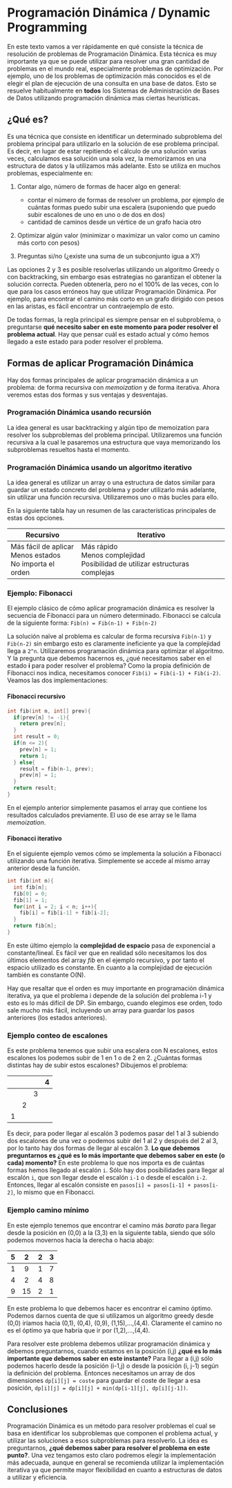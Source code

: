 # Programación Dinámica / Dynamic Programming

En este texto vamos a ver rápidamente en qué consiste la técnica de resolución de problemas de Programación Dinámica. Esta técnica es muy importante ya que se puede utilizar para resolver una gran cantidad de problemas en el mundo real, especialmente problemas de optimización. Por ejemplo, uno de los problemas de optimización más conocidos es el de elegir el plan de ejecución de una consulta en una base de datos. Esto se resuelve habitualmente en **todos** los Sistemas de Administración de Bases de Datos utilizando programación dinámica mas ciertas heurísticas.

## ¿Qué es?

Es una técnica que consiste en identificar un determinado subproblema del problema principal para utilizarlo en la solución de ese problema principal. Es decir, en lugar de estar repitiendo el cálculo de una solución varias veces, calculamos esa solución una sola vez, la memorizamos en una estructura de datos y la utilizamos más adelante. Esto se utiliza en muchos problemas, especialmente en:

1. Contar algo, número de formas de hacer algo en general:
   * contar el número de formas de resolver un problema, por ejemplo de cuántas formas puedo subir una escalera (suponiendo que puedo subir escalones de uno en uno o de dos en dos)
   * cantidad de caminos desde un vértice de un grafo hacia otro

2. Optimizar algún valor (minimizar o maximizar un valor como un camino más corto con pesos)

3. Preguntas si/no (¿existe una suma de un subconjunto igua a X?)

Las opciones 2 y 3 es posible resolverlas utilizando un algoritmo Greedy o con backtracking, sin embargo esas estrategias no garantizan el obtener la solución correcta. Pueden obtenerla, pero no el 100% de las veces, con lo que para los casos erróneos hay que utilizar Programación Dinámica. Por ejemplo, para encontrar el camino más corto en un grafo dirigido con pesos en las aristas, es fácil encontrar un contraejemplo de esto.



De todas formas, la regla principal es siempre pensar en el subproblema, o preguntarse **qué necesito saber en este momento para poder resolver el problema actual**. Hay que pensar cuál es estado actual y cómo hemos llegado a este estado para poder resolver el problema.



## Formas de aplicar Programación Dinámica

Hay dos formas principales de aplicar programación dinámica a un problema: de forma recursiva con *memoization* y de forma iterativa. Ahora veremos estas dos formas y sus ventajas y desventajas.



### Programación Dinámica usando recursión

La idea general es usar backtracking y algún tipo de memoization para resolver los subproblemas del problema principal. Utilizaremos una función recursiva a la cual le pasaremos una estructura que vaya memorizando los subproblemas resueltos hasta el momento.



### Programación Dinámica usando un algoritmo iterativo

La idea general es utilizar un array o una estructura de datos similar para guardar un estado concreto del problema y poder utilizarlo más adelante, sin utilizar una función recursiva. Utilizaremos uno o más bucles para ello.

En la siguiente tabla hay un resumen de las características principales de estas dos opciones.



| Recursivo                                                    | Iterativo                                                    |
| ------------------------------------------------------------ | ------------------------------------------------------------ |
| Más fácil de aplicar<br />Menos estados<br />No importa el orden | Más rápido<br />Menos complejidad<br />Posibilidad de utilizar estructuras complejas |

### Ejemplo: Fibonacci

El ejemplo clásico de cómo aplicar programación dinámica es resolver la secuencia de Fibonacci para un número determinado. Fibonacci se calcula de la siguiente forma: ```Fib(n) = Fib(n-1) + Fib(n-2)```

La solución naïve al problema es calcular de forma recursiva ```Fib(n-1)``` y ```Fib(n-2)``` sin embargo esto es claramente ineficiente ya que la complejidad llega a ```2^n```. Utilizaremos programación dinámica  para optimizar el algoritmo. Y la pregunta que debemos hacernos es, ¿qué necesitamos saber en el estado **i** para poder resolver el problema? Como la propia definición de Fibonacci nos indica, necesitamos conocer ```Fib(i) = Fib(i-1) + Fib(i-2)```. Veamos las dos implementaciones:

#### Fibonacci recursivo

```c++
int fib(int n, int[] prev){
  if(prev[n] != -1){
    return prev[n];
  }
  int result = 0;
  if(n <= 2){
    prev[n] = 1;
    return 1;
  } else{
    result = fib(n-1, prev);
    prev[n] = 1;
  }
  return result;
}
```

En el ejemplo anterior simplemente pasamos el array que contiene los resultados calculados previamente. El uso de ese array se le llama *memoization*.

#### Fibonacci iterativo

En el siguiente ejemplo vemos cómo se implementa la solución a Fibonacci utilizando una función iterativa. Simplemente se accede al mismo array anterior desde la función.

```c++
int fib(int n){
  int fib[n];
  fib[0] = 0;
  fib[1] = 1;
  for(int i = 2; i < n; i++){
    fib[i] = fib[i-1] + fib[i-2];
  }
  return fib[n];
}
```

En este último ejemplo la **complejidad de espacio** pasa de exponencial a constante/lineal. Es fácil  ver que en realidad sólo necesitamos los dos últimos elementos del array *fib* en el ejemplo recursivo, y por tanto el espacio utilizado es constante. En cuanto a la complejidad de ejecución también es constante O(N).

Hay que resaltar que el orden es muy importante en programación dinámica iterativa, ya que el problema i depende de la solución del problema i-1 y esto es lo más difícil de DP. Sin embargo, cuando elegimos ese orden, todo sale mucho más fácil, incluyendo un array para guardar los pasos anteriores (los estados anteriores).

### Ejemplo conteo de escalones

Es este problema tenemos que subir una escalera con N escalones, estos escalones los podemos subir de 1 en 1 o de 2 en 2. ¿Cuántas formas distintas hay de subir estos escalones? Dibujemos el problema:

|      |      |      | 4    |
| :----: | :----: | :----: | :----: |
|      |      | 3    |      |
|      | 2    |      |      |
| 1    |      |      |      |

Es decir, para poder llegar al escalón 3 podemos pasar del 1 al 3 subiendo dos escalones de una vez o podemos subir del 1 al 2 y después del 2 al 3, por lo tanto hay dos formas de llegar al escalón 3. **Lo que debemos preguntarnos es ¿qué es lo más importante que debemos saber en este (o cada) momento?** En este problema lo que nos importa es de cuántas formas hemos llegado al escalón ```i```. Sólo hay dos posibilidades para llegar al escalón ```i```, que son llegar desde el escalón ```i-1``` o desde el escalón ```i-2```. Entonces, llegar al escalón consiste en ```pasos[i] = pasos[i-1] + pasos[i-2]```, lo mismo que en Fibonacci.

### Ejemplo camino mínimo

En este ejemplo tenemos que encontrar el camino más *barato* para llegar desde la posición en (0,0) a la (3,3) en la siguiente tabla, siendo que sólo podemos movernos hacia la derecha o hacia abajo:

|  5  |  2 | 2 | 3 |
| :--: | :--: | :--: | :--: |
| 1 | 9  | 1 | 7 |
| 4 | 2 | 4 | 8 |
| 9 | 15 | 2 | 1 |

En este problema lo que debemos hacer es encontrar el camino óptimo. Podemos darnos cuenta de que si utilizamos un algoritmo greedy desde (0,0) iríamos hacia (0,1), (0,4), (0,9), (1,15),...,(4,4). Claramente el camino no es el óptimo ya que habría que ir por (1,2),...,(4,4).

Para resolver este problema debemos utilizar programación dinámica y debemos preguntarnos, cuando estamos en la posición (i,j) **¿qué es lo más importante que debemos saber en este instante?** Para llegar a (i,j) sólo podemos hacerlo desde la posición (i-1,j) o desde la posición (i, j-1) según la definición del problema. Entonces necesitamos un array de dos dimensiones ```dp[i][j] = coste``` para guardar el coste de llegar a esa posición, ```dp[i][j] = dp[i][j] + min(dp[i-1][j], dp[i][j-1])```.

## Conclusiones

Programación Dinámica es un método para resolver problemas el cual se basa en identificar los subproblemas que componen el problema actual, y utilizar las soluciones a esos subproblemas para resolverlo. La idea es preguntarnos, **¿qué debemos saber para resolver el problema en este punto?**. Una vez tengamos esto claro podremos elegir la implementación más adecuada, aunque en general se recomienda utilizar la implementación iterativa ya que permite mayor flexibilidad en cuanto a estructuras de datos a utilizar y eficiencia.
